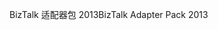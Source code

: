 <span data-ttu-id="6a002-101">BizTalk 适配器包 2013</span><span class="sxs-lookup"><span data-stu-id="6a002-101">BizTalk Adapter Pack 2013</span></span>